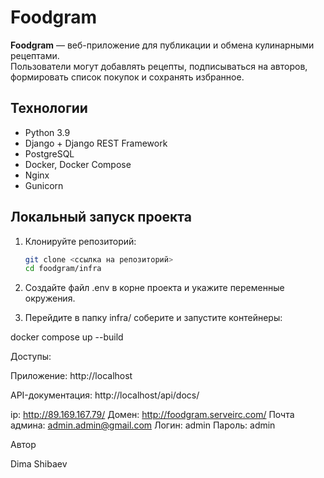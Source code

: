 # Foodgram

**Foodgram** — веб-приложение для публикации и обмена кулинарными рецептами.  
Пользователи могут добавлять рецепты, подписываться на авторов, формировать список покупок и сохранять избранное.

## Технологии
- Python 3.9
- Django + Django REST Framework
- PostgreSQL
- Docker, Docker Compose
- Nginx
- Gunicorn

## Локальный запуск проекта
1. Клонируйте репозиторий:
   ```bash
   git clone <ссылка на репозиторий>
   cd foodgram/infra
2. Создайте файл .env в корне проекта и укажите переменные окружения.

3. Перейдите в папку infra/ соберите и запустите контейнеры:

docker compose up --build

Доступы:

Приложение: http://localhost

API-документация: http://localhost/api/docs/


ip: http://89.169.167.79/
Домен: http://foodgram.serveirc.com/
Почта админа: admin.admin@gmail.com
Логин: admin
Пароль: admin


Автор

Dima Shibaev
